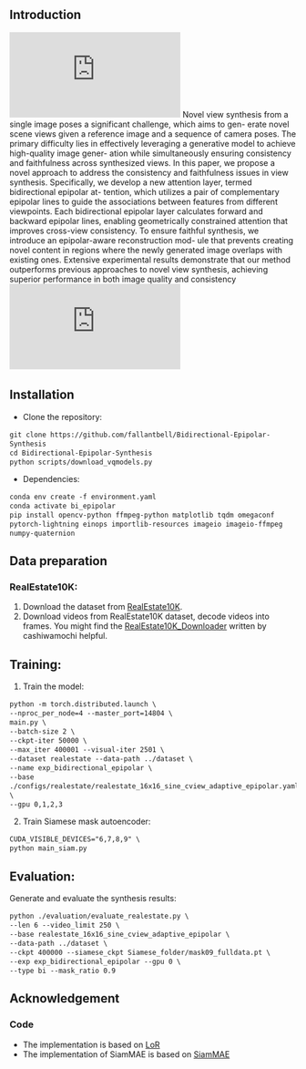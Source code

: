 ## Introduction
![image](https://github.com/fallantbell/Bidirectional-Epipolar-Synthesis/blob/master/assets/teaser.pdf)
Novel view synthesis from a single image poses a significant challenge, which aims to gen-
erate novel scene views given a reference image and a sequence of camera poses. The primary
difficulty lies in effectively leveraging a generative model to achieve high-quality image gener-
ation while simultaneously ensuring consistency and faithfulness across synthesized views. In
this paper, we propose a novel approach to address the consistency and faithfulness issues in
view synthesis. Specifically, we develop a new attention layer, termed bidirectional epipolar at-
tention, which utilizes a pair of complementary epipolar lines to guide the associations between
features from different viewpoints. Each bidirectional epipolar layer calculates forward and
backward epipolar lines, enabling geometrically constrained attention that improves cross-view
consistency. To ensure faithful synthesis, we introduce an epipolar-aware reconstruction mod-
ule that prevents creating novel content in regions where the newly generated image overlaps
with existing ones. Extensive experimental results demonstrate that our method outperforms
previous approaches to novel view synthesis, achieving superior performance in both image
quality and consistency
![image](https://github.com/fallantbell/Bidirectional-Epipolar-Synthesis/blob/master/assets/overview.pdf)

## Installation
- Clone the repository:
```
git clone https://github.com/fallantbell/Bidirectional-Epipolar-Synthesis
cd Bidirectional-Epipolar-Synthesis
python scripts/download_vqmodels.py
```
- Dependencies:  
```
conda env create -f environment.yaml
conda activate bi_epipolar
pip install opencv-python ffmpeg-python matplotlib tqdm omegaconf pytorch-lightning einops importlib-resources imageio imageio-ffmpeg numpy-quaternion
```

## Data preparation

### RealEstate10K:
1. Download the dataset from [RealEstate10K](https://google.github.io/realestate10k/).
2. Download videos from RealEstate10K dataset, decode videos into frames. You might find the [RealEstate10K_Downloader](https://github.com/cashiwamochi/RealEstate10K_Downloader) written by cashiwamochi helpful. 

## Training:

1. Train the model:
```
python -m torch.distributed.launch \
--nproc_per_node=4 --master_port=14804 \
main.py \
--batch-size 2 \
--ckpt-iter 50000 \
--max_iter 400001 --visual-iter 2501 \
--dataset realestate --data-path ../dataset \
--name exp_bidirectional_epipolar \
--base ./configs/realestate/realestate_16x16_sine_cview_adaptive_epipolar.yaml \
--gpu 0,1,2,3
```

2. Train Siamese mask autoencoder:
```
CUDA_VISIBLE_DEVICES="6,7,8,9" \
python main_siam.py
```

## Evaluation:
Generate and evaluate the synthesis results:
```
python ./evaluation/evaluate_realestate.py \
--len 6 --video_limit 250 \
--base realestate_16x16_sine_cview_adaptive_epipolar \
--data-path ../dataset \
--ckpt 400000 --siamese_ckpt Siamese_folder/mask09_fulldata.pt \
--exp exp_bidirectional_epipolar --gpu 0 \
--type bi --mask_ratio 0.9
```

## Acknowledgement
### Code
- The implementation is based on [LoR](https://github.com/xrenaa/Look-Outside-Room)
- The implementation of SiamMAE is based on [SiamMAE](https://github.com/Jeremylin0904/SiamMAE_DeepLearning_final)
